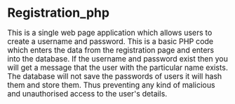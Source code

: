# Registration_php

<big>
This is a single web page application which allows users to create a username and password.
This is a basic PHP code which enters the data from the registration page and enters into the database.
If the username and password exist then you will get a message that the user with the particular name exists.
The database will not save the passwords of users it will hash them and store them. 
Thus preventing any kind of malicious and unauthorised access to the user's details.
  
</big>
